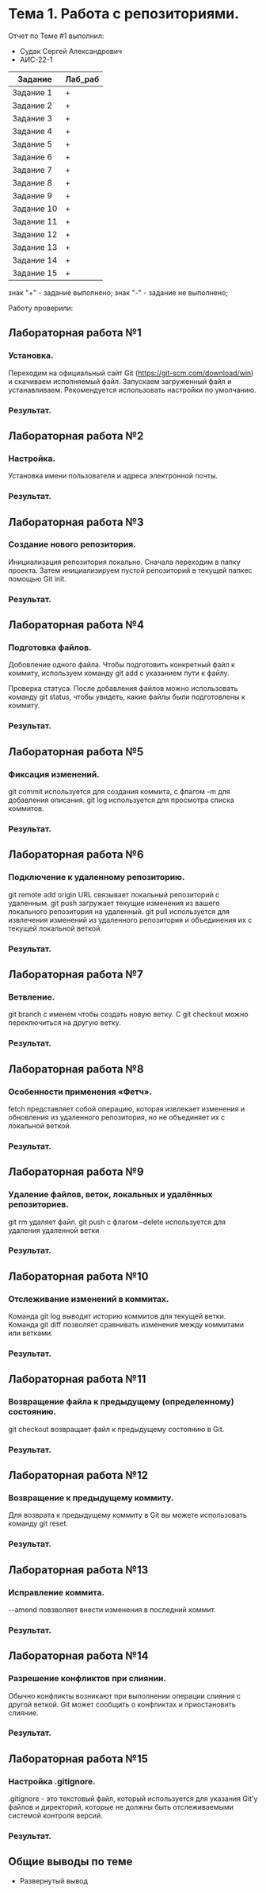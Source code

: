 # Тема 1. Работа с репозиториями.
Отчет по Теме #1 выполнил:
- Судак Сергей Александрович
- АИС-22-1

| Задание | Лаб_раб |
| ------ | ------ |
| Задание 1 | + |
| Задание 2 | + |
| Задание 3 | + |
| Задание 4 | + |
| Задание 5 | + |
| Задание 6 | + |
| Задание 7 | + |
| Задание 8 | + |
| Задание 9 | + | 
| Задание 10 | + |
| Задание 11 | + |
| Задание 12 | + |
| Задание 13 | + |
| Задание 14 | + |
| Задание 15 | + |

знак "+" - задание выполнено; знак "-" - задание не выполнено;

Работу проверили:


## Лабораторная работа №1
### Установка.
Переходим на официальный сайт Git (https://git-scm.com/download/win) и скачиваем исполняемый файл.
Запускаем загруженный файл и устанавливаем. Рекомендуется использовать настройки по умолчанию.
### Результат.


## Лабораторная работа №2
### Настройка.
Установка имени пользователя и адреса электронной почты.
### Результат.

## Лабораторная работа №3
### Создание нового репозитория.
Инициализация репозитория локально.
Сначала переходим в папку проекта. Затем инициализируем пустой репозиторий в текущей папкес помощью Git init.
### Результат.
  
## Лабораторная работа №4
### Подготовка файлов.
Добовление одного файла.
Чтобы подготовить конкретный файл к коммиту, используем команду git add с указанием пути к файлу.

Проверка статуса.
После добавления файлов можно использовать команду git status, чтобы увидеть, какие файлы были подготовлены к коммиту.
### Результат.

## Лабораторная работа №5
### Фиксация изменений.
git commit используется для создания коммита, с флагом -m для добавления описания.
git log используется для просмотра списка коммитов.
### Результат.

## Лабораторная работа №6
### Подключение к удаленному репозиторию.
git remote add origin URL связывает локальный репозиторий с удаленным.
git push загружает текущие изменения из вашего локального репозитория на удаленный.
git pull используется для извлечения изменений из удаленного репозитория и объединения их с текущей локальной веткой.
### Результат.

## Лабораторная работа №7
### Ветвление.
git branch с именем чтобы создать новую ветку.
С git checkout можно переключиться на другую ветку.
### Результат.

## Лабораторная работа №8
### Особенности применения «Фетч».
fetch представляет собой операцию, которая извлекает изменения и обновления из удаленного репозитория, но не объединяет их с локальной веткой.
### Результат.

## Лабораторная работа №9
### Удаление файлов, веток, локальных и удалённых репозиториев.
git rm удаляет файл.
git push с флагом –delete используется для удаления удаленной ветки
### Результат.

## Лабораторная работа №10
### Отслеживание изменений в коммитах.
Команда git log выводит историю коммитов для текущей ветки.
Команда git diff позволяет сравнивать изменения между коммитами или ветками.
### Результат.

## Лабораторная работа №11
### Возвращение файла к предыдущему (определенному) состоянию.
git checkout возвращает файл к предыдущему состоянию в Git.
### Результат.
  
## Лабораторная работа №12
### Возвращение к предыдущему коммиту.
Для возврата к предыдущему коммиту в Git вы можете использовать команду git reset.
### Результат.
  
## Лабораторная работа №13
### Исправление коммита.
--amend повзволяет внести изменения в последний коммит.
### Результат.
  
## Лабораторная работа №14
### Разрешение конфликтов при слиянии.
Обычно конфликты возникают при выполнении операции слияния с другой веткой. Git может сообщить о конфликтах и приостановить слияние.
### Результат.
  
## Лабораторная работа №15
### Настройка .gitignore.
.gitignore - это текстовый файл, который используется для указания Git'у файлов и директорий, которые не должны быть отслеживаемыми системой контроля версий.
### Результат.
  

## Общие выводы по теме
- Развернутый вывод
